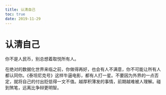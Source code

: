 ```yaml
---
title: 认清自己
toc: true
date: 2019-11-29
---
```

# 认清自己

你不是人民币，别总想着取悦所有人。

在绝对的数据化世界来临之前，你做得再好，也会有人不满意，你不可能让所有人都认同你。《泰坦尼克号》这样牛逼电影，都有人打一星。不要因为外界的一点否定，就将自己的付出贬低得一文不值。越厚积薄发的事情，前期越难被人理解。碰到煞笔，远离比争辩更明智。
